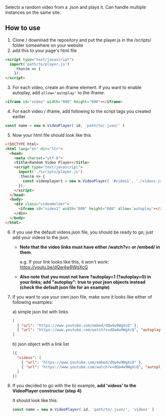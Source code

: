 Selects a random video from a .json and plays it. Can handle multiple instances on the same site.

<h2>How to use</h2>

1. Clone / download the repository and put the player.js in the /scripts/ folder somewhere on your website
2. add this to your page's html file
```html
<script type="text/javascript">
  import('path/to/player.js')
    .then(m => {
    });
</script>
```
3. For each video, create an iframe element. If you want to enable autoplay, add `allow='autoplay'` to the iframe.
```html
<iframe id="video" width="800" height="600"></iframe>
```

4. For each video / iframe, add following to the script tags you created earlier
```js
const name = new m.VideoPlayer( id, 'path/to/.json/' )
```

5. Now your html file should look like this
```html
<!DOCTYPE html>
<html lang="en" dir="ltr">
  <head>
    <meta charset="utf-8">
    <title>Random Video Player</title>
    <script type="text/javascript">
      import('./scripts/player.js')
      .then(m => {
        const videoplayer1 = new m.VideoPlayer( '#video1', './videos.json' );
      });
    </script>
  </head>
  <body>
    <div class="videoHolder">
      <iframe id="video1" width="800" height="600" allow='autoplay'></iframe>
    </div>
  </body>
</html>
```

6. If you use the default videos.json file, you should be ready to go; just add your videos to the json.
    -   **Note that the video links must have either /watch?v= or /embed/ in them**.
    
        e.g. If your link looks like this, it won't work: https://youtu.be/dQw4w9WgXcQ
        
    -   **Also note that you must not have ?autoplay=1 (?autoplay=0) in your links; add "autoplay": true to your json objects instead (check the default json file for an example)**
        
        
7. If you want to use your own json file, make sure it looks like either of following examples:

    a) simple json list with links
    ```json
    [
      { "url": "https://www.youtube.com/embed/dQw4w9WgXcQ" },
      { "url": "https://www.youtube.com/watch?v=dQw4w9WgXcQ", "autoplay": true }
    ]
    ```

    b) json object with a link list
    ```json
    [{
      "videos": [
        { "url": "https://www.youtube.com/embed/dQw4w9WgXcQ" },
        { "url": "https://www.youtube.com/watch?v=dQw4w9WgXcQ", "autoplay": true }
      ]
    }]
    ```

8. If you decided to go with the b) example, **add 'videos' to the VideoPlayer constructor (step 4)**
    
    It should look like this:
    ```js
    const name = new m.VideoPlayer( id, 'path/to/.json/', 'videos' )
    ```
